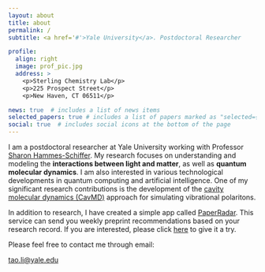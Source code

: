 ```yaml
---
layout: about
title: about
permalink: /
subtitle: <a href='#'>Yale University</a>. Postdoctoral Researcher

profile:
  align: right
  image: prof_pic.jpg
  address: >
    <p>Sterling Chemistry Lab</p>
    <p>225 Prospect Street</p>
    <p>New Haven, CT 06511</p>

news: true  # includes a list of news items
selected_papers: true # includes a list of papers marked as "selected={true}"
social: true  # includes social icons at the bottom of the page
---
```


I am a postdoctoral researcher at Yale University working with Professor [Sharon Hammes-Schiffer](https://www.hammes-schiffer-group.org/). My research focuses on understanding and modeling the **interactions between light and matter**, as well as **quantum molecular dynamics**. I am also interested in various technological developments in quantum computing and artificial intelligence. One of my significant research contributions is the development of the [cavity molecular dynamics (CavMD)](https://taoeli.github.io/cavmd/) approach for simulating vibrational polaritons.

In addition to research, I have created a simple app called [PaperRadar](https://taoeli.github.io/paperradar/). This service can send you weekly preprint recommendations based on your research record. If you are interested, please click [here](https://taoeli.github.io/paperradar/) to give it a try.

Please feel free to contact me through email:

tao.li@yale.edu
